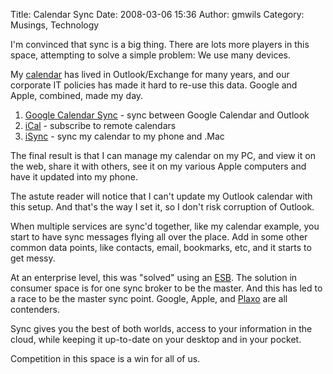 Title: Calendar Sync
Date: 2008-03-06 15:36
Author: gmwils
Category: Musings, Technology

I'm convinced that sync is a big thing. There are lots more players in
this space, attempting to solve a simple problem: We use many devices.

My [calendar][] has lived in Outlook/Exchange for many years, and our
corporate IT policies has made it hard to re-use this data. Google and
Apple, combined, made my day.

1.  [Google Calendar Sync][] - sync between Google Calendar and Outlook
2.  [iCal][] - subscribe to remote calendars
3.  [iSync][] - sync my calendar to my phone and .Mac

The final result is that I can manage my calendar on my PC, and view it
on the web, share it with others, see it on my various Apple computers
and have it updated into my phone.

The astute reader will notice that I can't update my Outlook calendar
with this setup. And that's the way I set it, so I don't risk corruption
of Outlook.

When multiple services are sync'd together, like my calendar example,
you start to have sync messages flying all over the place. Add in some
other common data points, like contacts, email, bookmarks, etc, and it
starts to get messy.

At an enterprise level, this was "solved" using an [ESB][]. The solution
in consumer space is for one sync broker to be the master. And this has
led to a race to be the master sync point. Google, Apple, and [Plaxo][]
are all contenders.

Sync gives you the best of both worlds, access to your information in
the cloud, while keeping it up-to-date on your desktop and in your
pocket.

Competition in this space is a win for all of us.

  [calendar]: http://www.google.com/calendar/embed?src=gmwils%40gmail.com&ctz=Australia/Brisbane
  [Google Calendar Sync]: http://www.google.com/support/calendar/bin/answer.py?answer=89955
  [iCal]: http://en.wikipedia.org/wiki/ICal
  [iSync]: http://en.wikipedia.org/wiki/ISync
  [ESB]: http://en.wikipedia.org/wiki/Enterprise_service_bus
  [Plaxo]: http://en.wikipedia.org/wiki/Plaxo
